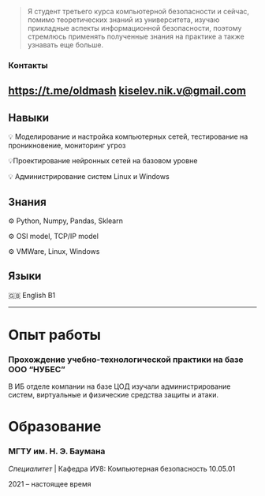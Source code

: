 > Я студент третьего курса компьютерной безопасности и сейчас, помимо теоретических знаний из университета, изучаю прикладные аспекты информационной безопасности, поэтому стремлюсь применять полученные знания на практике а также узнавать еще больше.

### Контакты

https://t.me/oldmash
kiselev.nik.v@gmail.com
---

## Навыки

💡 Моделирование и настройка компьютерных сетей, тестирование на проникновение, мониторинг угроз

💡Проектирование нейронных сетей на базовом уровне

💡 Администрирование систем Linuх и Windows

## Знания

⚙️ Python, Numpy, Pandas, Sklearn

⚙️ OSI model, TCP/IP model

⚙️ VMWare, Linux, Windows

## Языки

🇬🇧 English B1

---

# Опыт работы

### Прохождение учебно-технологической практики на базе OOO “НУБЕС”

В ИБ отделе компании на базе ЦОД изучали администрирование систем, виртуальные и физические средства защиты и атаки.

# Образование

### МГТУ им. Н. Э. Баумана

_Специалитет_ | Кафедра ИУ8: Компьютерная безопасность 10.05.01

2021 – настоящее время